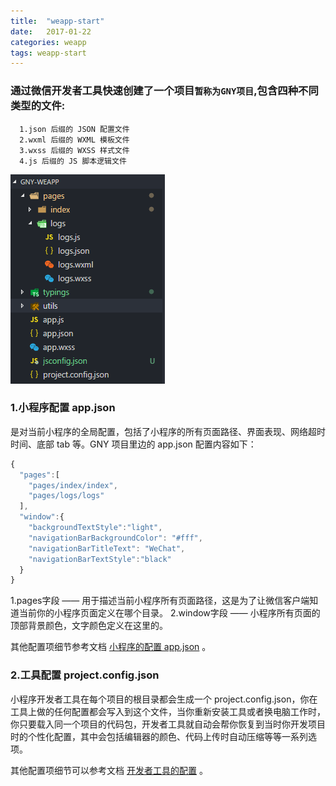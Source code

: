 ```yaml
---
title:  "weapp-start"
date:   2017-01-22
categories: weapp
tags: weapp-start
---
```


### 通过微信开发者工具快速创建了一个项目`暂称为GNY项目`,包含四种不同类型的文件:

      1.json 后缀的 JSON 配置文件
      2.wxml 后缀的 WXML 模板文件
      3.wxss 后缀的 WXSS 样式文件
      4.js 后缀的 JS 脚本逻辑文件
<img src="/assets/img/2017-12-01-weapp-start/weapp-structure.png">

### 1.小程序配置 app.json
是对当前小程序的全局配置，包括了小程序的所有页面路径、界面表现、网络超时时间、底部 tab 等。GNY 项目里边的 app.json 配置内容如下：
```js
{
  "pages":[
    "pages/index/index",
    "pages/logs/logs"
  ],
  "window":{
    "backgroundTextStyle":"light",
    "navigationBarBackgroundColor": "#fff",
    "navigationBarTitleText": "WeChat",
    "navigationBarTextStyle":"black"
  }
}
```
1.pages字段 —— 用于描述当前小程序所有页面路径，这是为了让微信客户端知道当前你的小程序页面定义在哪个目录。
2.window字段 —— 小程序所有页面的顶部背景颜色，文字颜色定义在这里的。

其他配置项细节参考文档 [小程序的配置 app.json](https://mp.weixin.qq.com/debug/wxadoc/dev/framework/config.html) 。

### 2.工具配置 project.config.json
小程序开发者工具在每个项目的根目录都会生成一个 project.config.json，你在工具上做的任何配置都会写入到这个文件，当你重新安装工具或者换电脑工作时，你只要载入同一个项目的代码包，开发者工具就自动会帮你恢复到当时你开发项目时的个性化配置，其中会包括编辑器的颜色、代码上传时自动压缩等等一系列选项。

其他配置项细节可以参考文档 [开发者工具的配置](https://mp.weixin.qq.com/debug/wxadoc/dev/devtools/edit.html#项目配置文件) 。